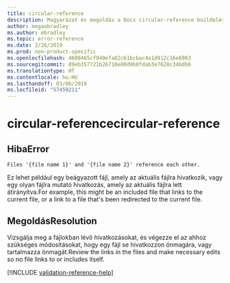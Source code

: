 ```yaml
---
title: circular-reference
description: Magyarázat és megoldás a Docs circular-reference buildelési problémájára
author: meganbradley
ms.author: mbradley
ms.topic: error-reference
ms.date: 2/26/2019
ms.prod: non-product-specific
ms.openlocfilehash: 4600465cf940efa82c61bcbac4a1d912c16e6903
ms.sourcegitcommit: 89eb357721b26710e00d9b8fdab3e7628c34bdb6
ms.translationtype: HT
ms.contentlocale: hu-HU
ms.lasthandoff: 03/06/2019
ms.locfileid: "57459211"
---
```

# <a name="circular-reference"></a><span data-ttu-id="642ef-103">circular-reference</span><span class="sxs-lookup"><span data-stu-id="642ef-103">circular-reference</span></span>

## <a name="error"></a><span data-ttu-id="642ef-104">Hiba</span><span class="sxs-lookup"><span data-stu-id="642ef-104">Error</span></span>

`Files '{file name 1}' and '{file name 2}' reference each other.`

<span data-ttu-id="642ef-105">Ez lehet például egy beágyazott fájl, amely az aktuális fájlra hivatkozik, vagy egy olyan fájlra mutató hivatkozás, amely az aktuális fájlra lett átirányítva.</span><span class="sxs-lookup"><span data-stu-id="642ef-105">For example, this might be an included file that links to the current file, or a link to a file that's been redirected to the current file.</span></span>

## <a name="resolution"></a><span data-ttu-id="642ef-106">Megoldás</span><span class="sxs-lookup"><span data-stu-id="642ef-106">Resolution</span></span>

<span data-ttu-id="642ef-107">Vizsgálja meg a fájlokban lévő hivatkozásokat, és végezze el az ahhoz szükséges módosításokat, hogy egy fájl se hivatkozzon önmagára, vagy tartalmazza önmagát.</span><span class="sxs-lookup"><span data-stu-id="642ef-107">Review the links in the files and make necessary edits so no file links to or includes itself.</span></span>

<!--make sure to add this file to your includes folder and verify the path-->
[!INCLUDE [validation-reference-help](includes/validation-reference-help.md)]
